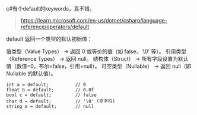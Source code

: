 c#有个default的keywords，真不错。
>https://learn.microsoft.com/en-us/dotnet/csharp/language-reference/operators/default

default 返回一个类型的默认初始值：

值类型（Value Types） → 返回 0 或等价的值（如 false、'\0' 等）。
引用类型（Reference Types） → 返回 null。
结构体（Struct） → 所有字段设置为默认值（数值=0，布尔=false，引用=null）。
可空类型（Nullable<T>） → 返回 null（即 Nullable<T> 的默认值）。


```
int a = default;          // 0
float b = default;        // 0.0f
bool c = default;         // false
char d = default;         // '\0' (空字符)
string e = default;       // null
```
